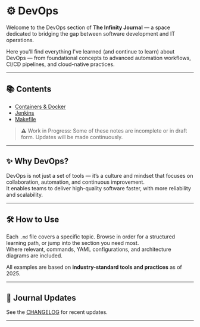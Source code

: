 # ⚙️ DevOps

Welcome to the DevOps section of **The Infinity Journal** — a space dedicated to bridging the gap between software development and IT operations.

Here you'll find everything I've learned (and continue to learn) about DevOps — from foundational concepts to advanced automation workflows, CI/CD pipelines, and cloud-native practices.

---

## 📚 Contents

- [Containers & Docker](./docker.md)
- [Jenkins](./jenkins.md)
- [Makefile](./makefile.md)

> ⚠️ Work in Progress: Some of these notes are incomplete or in draft form. Updates will be made continuously.

---

## ✨ Why DevOps?

DevOps is not just a set of tools — it’s a culture and mindset that focuses on collaboration, automation, and continuous improvement.  
It enables teams to deliver high-quality software faster, with more reliability and scalability.

---

## 🛠️ How to Use

Each `.md` file covers a specific topic. Browse in order for a structured learning path, or jump into the section you need most.  
Where relevant, commands, YAML configurations, and architecture diagrams are included.

All examples are based on **industry-standard tools and practices** as of 2025.

---

## 📅 Journal Updates

See the [CHANGELOG](../CHANGELOG.md) for recent updates.

---
